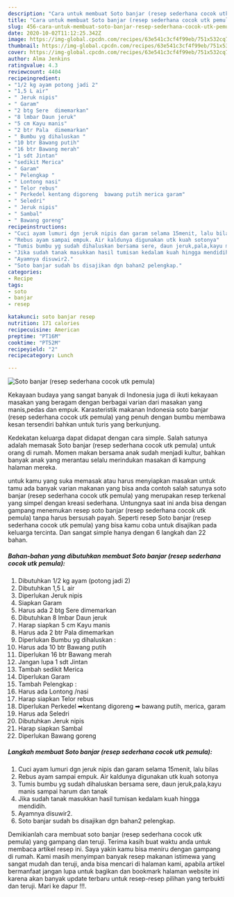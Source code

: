 ```yaml
---
description: "Cara untuk membuat Soto banjar (resep sederhana cocok utk pemula) minggu ini"
title: "Cara untuk membuat Soto banjar (resep sederhana cocok utk pemula) minggu ini"
slug: 456-cara-untuk-membuat-soto-banjar-resep-sederhana-cocok-utk-pemula-minggu-ini
date: 2020-10-02T11:12:25.342Z
image: https://img-global.cpcdn.com/recipes/63e541c3cf4f99eb/751x532cq70/soto-banjar-resep-sederhana-cocok-utk-pemula-foto-resep-utama.jpg
thumbnail: https://img-global.cpcdn.com/recipes/63e541c3cf4f99eb/751x532cq70/soto-banjar-resep-sederhana-cocok-utk-pemula-foto-resep-utama.jpg
cover: https://img-global.cpcdn.com/recipes/63e541c3cf4f99eb/751x532cq70/soto-banjar-resep-sederhana-cocok-utk-pemula-foto-resep-utama.jpg
author: Alma Jenkins
ratingvalue: 4.3
reviewcount: 4404
recipeingredient:
- "1/2 kg ayam potong jadi 2"
- "1,5 L air"
- " Jeruk nipis"
- " Garam"
- "2 btg Sere  dimemarkan"
- "8 lmbar Daun jeruk"
- "5 cm Kayu manis"
- "2 btr Pala  dimemarkan"
- " Bumbu yg dihaluskan "
- "10 btr Bawang putih"
- "16 btr Bawang merah"
- "1 sdt Jintan"
- "sedikit Merica"
- " Garam"
- " Pelengkap "
- " Lontong nasi"
- " Telor rebus"
- " Perkedel kentang digoreng  bawang putih merica garam"
- " Seledri"
- " Jeruk nipis"
- " Sambal"
- " Bawang goreng"
recipeinstructions:
- "Cuci ayam lumuri dgn jeruk nipis dan garam selama 15menit, lalu bilas"
- "Rebus ayam sampai empuk. Air kaldunya digunakan utk kuah sotonya"
- "Tumis bumbu yg sudah dihaluskan bersama sere, daun jeruk,pala,kayu manis sampai harum dan tanak"
- "Jika sudah tanak masukkan hasil tumisan kedalam kuah hingga mendidih."
- "Ayamnya disuwir2."
- "Soto banjar sudah bs disajikan dgn bahan2 pelengkap."
categories:
- Recipe
tags:
- soto
- banjar
- resep

katakunci: soto banjar resep 
nutrition: 171 calories
recipecuisine: American
preptime: "PT16M"
cooktime: "PT52M"
recipeyield: "2"
recipecategory: Lunch

---
```



![Soto banjar (resep sederhana cocok utk pemula)](https://img-global.cpcdn.com/recipes/63e541c3cf4f99eb/751x532cq70/soto-banjar-resep-sederhana-cocok-utk-pemula-foto-resep-utama.jpg)

Kekayaan budaya yang sangat banyak di Indonesia juga di ikuti kekayaan masakan yang beragam dengan berbagai varian dari masakan yang manis,pedas dan empuk. Karasteristik makanan Indonesia soto banjar (resep sederhana cocok utk pemula) yang penuh dengan bumbu membawa kesan tersendiri bahkan untuk turis yang berkunjung.




Kedekatan keluarga dapat didapat dengan cara simple. Salah satunya adalah memasak Soto banjar (resep sederhana cocok utk pemula) untuk orang di rumah. Momen makan bersama anak sudah menjadi kultur, bahkan banyak anak yang merantau selalu merindukan masakan di kampung halaman mereka.

untuk kamu yang suka memasak atau harus menyiapkan masakan untuk tamu ada banyak varian makanan yang bisa anda contoh salah satunya soto banjar (resep sederhana cocok utk pemula) yang merupakan resep terkenal yang simpel dengan kreasi sederhana. Untungnya saat ini anda bisa dengan gampang menemukan resep soto banjar (resep sederhana cocok utk pemula) tanpa harus bersusah payah.
Seperti resep Soto banjar (resep sederhana cocok utk pemula) yang bisa kamu coba untuk disajikan pada keluarga tercinta. Dan sangat simple hanya dengan 6 langkah dan 22 bahan.


<!--inarticleads1-->

##### Bahan-bahan yang dibutuhkan membuat Soto banjar (resep sederhana cocok utk pemula):

1. Dibutuhkan 1/2 kg ayam (potong jadi 2)
1. Dibutuhkan 1,5 L air
1. Diperlukan  Jeruk nipis
1. Siapkan  Garam
1. Harus ada 2 btg Sere  dimemarkan
1. Dibutuhkan 8 lmbar Daun jeruk
1. Harap siapkan 5 cm Kayu manis
1. Harus ada 2 btr Pala  dimemarkan
1. Diperlukan  Bumbu yg dihaluskan :
1. Harus ada 10 btr Bawang putih
1. Diperlukan 16 btr Bawang merah
1. Jangan lupa 1 sdt Jintan
1. Tambah sedikit Merica
1. Diperlukan  Garam
1. Tambah  Pelengkap :
1. Harus ada  Lontong /nasi
1. Harap siapkan  Telor rebus
1. Diperlukan  Perkedel ➡kentang digoreng ➡ bawang putih, merica, garam
1. Harus ada  Seledri
1. Dibutuhkan  Jeruk nipis
1. Harap siapkan  Sambal
1. Diperlukan  Bawang goreng




<!--inarticleads2-->

##### Langkah membuat  Soto banjar (resep sederhana cocok utk pemula):

1. Cuci ayam lumuri dgn jeruk nipis dan garam selama 15menit, lalu bilas
1. Rebus ayam sampai empuk. Air kaldunya digunakan utk kuah sotonya
1. Tumis bumbu yg sudah dihaluskan bersama sere, daun jeruk,pala,kayu manis sampai harum dan tanak
1. Jika sudah tanak masukkan hasil tumisan kedalam kuah hingga mendidih.
1. Ayamnya disuwir2.
1. Soto banjar sudah bs disajikan dgn bahan2 pelengkap.




Demikianlah cara membuat soto banjar (resep sederhana cocok utk pemula) yang gampang dan teruji. Terima kasih buat waktu anda untuk membaca artikel resep ini. Saya yakin kamu bisa meniru dengan gampang di rumah. Kami masih menyimpan banyak resep makanan istimewa yang sangat mudah dan teruji, anda bisa mencari di halaman kami, apabila artikel bermanfaat jangan lupa untuk bagikan dan bookmark halaman website ini karena akan banyak update terbaru untuk resep-resep pilihan yang terbukti dan teruji. Mari ke dapur !!!. 
